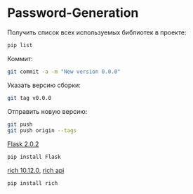 # Password-Generation
Получить список всех используемых библиотек в проекте:
```bash
pip list
```

Коммит:
```bash
git commit -a -m "New version 0.0.0"
```

Указать версию сборки:
```bash
git tag v0.0.0
```

Отправить новую версию:
```bash
git push
git push origin --tags
```

[Flask 2.0.2](https://pypi.org/project/Flask/)
```bash
pip install Flask
```

[rich 10.12.0](https://pypi.org/project/rich/), 
[rich api](https://rich.readthedocs.io/en/latest/)
```bash
pip install rich
```
